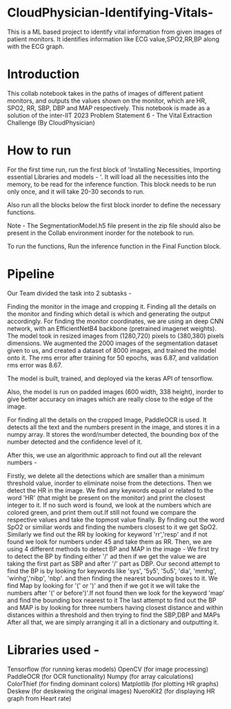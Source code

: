 # CloudPhysician-Identifying-Vitals-
This is a ML based project to identify vital information from given images of patient monitors. It identifies information like ECG value,SPO2,RR,BP along with the ECG graph.  

# Introduction
This collab notebook takes in the paths of images of different patient monitors, and outputs the values shown on the monitor, which are HR, SPO2, RR, SBP, DBP and MAP respectively. This notebook is made as a solution of the inter-IIT 2023 Problem Statement 6 - The Vital Extraction Challenge (By CloudPhysician)

# How to run
For the first time run, run the first block of 'Installing Necessities, Importing essential Libraries and models - '. It will load all the necessities into the memory, to be read for the inference function. This block needs to be run only once, and it will take 20-30 seconds to run.

Also run all the blocks below the first block inorder to define the necessary functions.

Note - The SegmentationModel.h5 file present in the zip file should also be present in the Collab environment inorder for the notebook to run.

To run the functions, Run the inference function in the Final Function block.

# Pipeline
Our Team divided the task into 2 subtasks -

Finding the monitor in the image and cropping it.
Finding all the details on the monitor and finding which detail is which and generating the output accordingly.
For finding the monitor coordinates, we are using an deep CNN network, with an EfficientNetB4 backbone (pretrained imagenet weights). The model took in resized images from (1280,720) pixels to (380,380) pixels dimensions. We augmented the 2000 images of the segmentation dataset given to us, and created a dataset of 8000 images, and trained the model onto it. The rms error after training for 50 epochs, was 6.87, and validation rms error was 8.67.

The model is built, trained, and deployed via the keras API of tensorflow.

Also, the model is run on padded images (600 width, 338 height), inorder to give better accuracy on images which are really close to the edge of the image.


For finding all the details on the cropped Image, PaddleOCR is used. It detects all the text and the numbers present in the image, and stores it in a numpy array. It stores the word/number detected, the bounding box of the number detected and the confidence level of it.


After this, we use an algorithmic approach to find out all the relevant numbers -

Firstly, we delete all the detections which are smaller than a minimum threshold value, inorder to eliminate noise from the detections.
Then we detect the HR in the image. We find any keywords equal or related to the word 'HR' (that might be present on the monitor) and print the closest integer to it. If no such word is found, we look at the numbers which are colored green, and print them out.If still not found we compare the respective values and take the topmost value finally.
By finding out the word SpO2 or similiar words and finding the numbers closest to it we get SpO2.
Similarly we find out the RR by looking for keyword 'rr','resp' and if not found we look for numbers under 45 and take them as RR.
Then, we are using 4 different methods to detect BP and MAP in the image -
We first try to detect the BP by finding either '/' ad then if we get the value we are taking the first part as SBP and after '/' part as DBP.
Our second attempt to find the BP is by looking for keywords like 'sys', '5y5', '5u5', 'dia', 'mmhg', 'winhg','nibp', 'nbp'. and then finding the nearest bounding boxes to it.
We find Map by looking for '(' or ')' and then if we got it we will take the numbers after '(' or before')'.If not found then we look for the keyword 'map' and find the bounding box nearest to it
The last attempt to find out the BP and MAP is by looking for three numbers having closest distance and within distances within a threshold and then trying to find the SBP,DBP and MAPs
After all that, we are simply arranging it all in a dictionary and outputting it.

# Libraries used -
Tensorflow (for running keras models)
OpenCV (for image processing)
PaddleOCR (for OCR functionality)
Numpy (for array calculations)
ColorThief (for finding dominant colors)
Matplotlib (for plotting HR graphs)
Deskew (for deskewing the original images)
NueroKit2 (for displaying HR graph from Heart rate)
